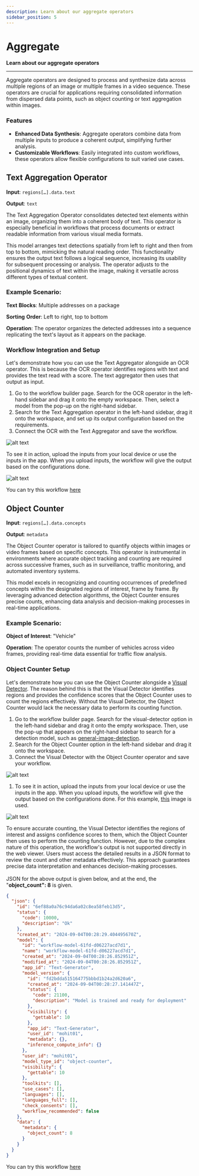 ```yaml
---
description: Learn about our aggregate operators
sidebar_position: 5
---
```


# Aggregate

**Learn about our aggregate operators**
<hr />

Aggregate operators are designed to process and synthesize data across multiple regions of an image or multiple frames in a video sequence. These operators are crucial for applications requiring consolidated information from dispersed data points, such as object counting or text aggregation within images.


### **Features**



* **Enhanced Data Synthesis**: Aggregate operators combine data from multiple inputs to produce a coherent output, simplifying further analysis.
* **Customizable Workflows**: Easily integrated into custom workflows, these operators allow flexible configurations to suit varied use cases.


## Text Aggregation Operator
**Input**: `regions[…].data.text`

**Output**: `text`

The Text Aggregation Operator consolidates detected text elements within an image, organizing them into a coherent body of text. This operator is especially beneficial in workflows that process documents or extract readable information from various visual media formats.

This model arranges text detections spatially from left to right and then from top to bottom, mimicking the natural reading order. This functionality ensures the output text follows a logical sequence, increasing its usability for subsequent processing or analysis. The operator adjusts to the positional dynamics of text within the image, making it versatile across different types of textual content.


### **Example Scenario:**

**Text** **Blocks**: Multiple addresses on a package 

**Sorting** **Order**: Left to right, top to bottom 

**Operation**: The operator organizes the detected addresses into a sequence replicating the text's layout as it appears on the package.


### **Workflow Integration and Setup**

Let's demonstrate how you can use the Text Aggregator alongside an OCR operator. This is because the OCR operator identifies regions with text and provides the text read with a score. The text aggregator then uses that output as input.



1. Go to the workflow builder page. Search for the OCR operator in the left-hand sidebar and drag it onto the empty workspace. Then, select a model from the pop-up on the right-hand sidebar.
2. Search for the Text Aggregation operator in the left-hand sidebar, drag it onto the workspace, and set up its output configuration based on the requirements. 
1. Connect the OCR  with the Text Aggregator and save the workflow.

![alt text](<../../../static/img/agent-system-operators/TA 1.png>)


To see it in action, upload the inputs from your local device or use the inputs in the app. When you upload inputs, the workflow will give the output based on the configurations done. 


![alt text](<../../../static/img/agent-system-operators/TA 2.png>)

You can try this workflow [here](https://clarifai.com/clarifai/Sample-Workflows-for-Docs/workflows/Text-Aggregation?version=d5a9822e504e4bd68c57c51177d031f1)

## Object Counter

**Input**: `regions[…].data.concepts`

**Output**: `metadata`

The Object Counter operator is tailored to quantify objects within images or video frames based on specific concepts. This operator is instrumental in environments where accurate object tracking and counting are required across successive frames, such as in surveillance, traffic monitoring, and automated inventory systems.

This model excels in recognizing and counting occurrences of predefined concepts within the designated regions of interest, frame by frame. By leveraging advanced detection algorithms, the Object Counter ensures precise counts, enhancing data analysis and decision-making processes in real-time applications.


### **Example Scenario:**

**Object of Interest**: "Vehicle" 

**Operation**: The operator counts the number of vehicles across video frames, providing real-time data essential for traffic flow analysis.


### **Object Counter Setup**

Let's demonstrate how you can use the Object Counter alongside a [Visual Detector](https://docs.clarifai.com/portal-guide/model/model-types/visual-detector). The reason behind this is that the Visual Detector identifies regions and provides the confidence scores that the Object Counter uses to count the regions effectively. Without the Visual Detector, the Object Counter would lack the necessary data to perform its counting function.



1. Go to the workflow builder page. Search for the visual-detector option in the left-hand sidebar and drag it onto the empty workspace. Then, use the pop-up that appears on the right-hand sidebar to search for a detection model, such as [general-image-detection](https://clarifai.com/clarifai/main/models/general-image-detection). 
2. Search for the Object Counter option in the left-hand sidebar and drag it onto the workspace. 
1. Connect the Visual Detector with the Object Counter operator and save your workflow.


![alt text](<../../../static/img/agent-system-operators/OC 1.png>)

1. To see it in action, upload the inputs from your local device or use the inputs in the app. When you upload inputs, the workflow will give the output based on the configurations done. For this example, [this](https://samples.clarifai.com/05/26/e0/d96cab4e0cb85c430f2ef763b3.jpg) image is used.


![alt text](<../../../static/img/agent-system-operators/OC 2.png>)

To ensure accurate counting, the Visual Detector identifies the regions of interest and assigns confidence scores to them, which the Object Counter then uses to perform the counting function. However, due to the complex nature of this operation, the workflow's output is not supported directly in the web viewer. Users must access the detailed results in a JSON format to review the count and other metadata effectively. This approach guarantees precise data interpretation and enhances decision-making processes. \
 \
JSON for the above output is given below, and at the end, the "**object_count": 8** is given.


```json
{
  "json": {
    "id": "6ef88a0a76c94da6a02c8ea58feb13d5",
    "status": {
      "code": 10000,
      "description": "Ok"
    },
    "created_at": "2024-09-04T00:28:29.404495670Z",
    "model": {
      "id": "workflow-model-61fd-d06227acd7d1",
      "name": "workflow-model-61fd-d06227acd7d1",
      "created_at": "2024-09-04T00:28:26.852951Z",
      "modified_at": "2024-09-04T00:28:26.852951Z",
      "app_id": "Text-Generator",
      "model_version": {
        "id": "fd2bdda515164775bbbd1b24a2d620a6",
        "created_at": "2024-09-04T00:28:27.141447Z",
        "status": {
          "code": 21100,
          "description": "Model is trained and ready for deployment"
        },
        "visibility": {
          "gettable": 10
        },
        "app_id": "Text-Generator",
        "user_id": "mohit01",
        "metadata": {},
        "inference_compute_info": {}
      },
      "user_id": "mohit01",
      "model_type_id": "object-counter",
      "visibility": {
        "gettable": 10
      },
      "toolkits": [],
      "use_cases": [],
      "languages": [],
      "languages_full": [],
      "check_consents": [],
      "workflow_recommended": false
    },
    "data": {
      "metadata": {
        "object_count": 8
      }
    }
  }
}
```
You can try this workflow [here](https://clarifai.com/clarifai/Sample-Workflows-for-Docs/workflows/Object-Counter?version=97dbdbae2b78452cafbefc6ddc63d69b)